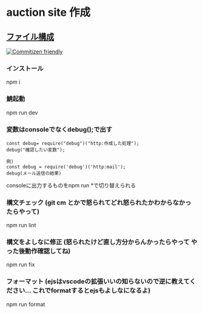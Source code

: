 # auction site 作成

## [ファイル構成](https://gist.github.com/mitsuruog/fc48397a8e80f051a145)

[![Commitizen friendly](https://img.shields.io/badge/commitizen-friendly-brightgreen.svg)](http://commitizen.github.io/cz-cli/)

### インストール
npm i

### 鯖起動
npm run dev

### 変数はconsoleでなくdebug();で出す
```
const debug= require("debug")("http:作成した処理");
debug("確認したい変数");

例)
const debug = require('debug')('http:mail');
debug(メール送信の結果)
```
consoleに出力するものをnpm run *で切り替えられる

### 構文チェック (git cm とかで怒られてどれ怒られたかわからなかったらやって)
npm run lint

### 構文をよしなに修正 (怒られたけど直し方分からんかったらやって やった後動作確認してね)
npm run fix

### フォーマット (ejsはvscodeの拡張いいの知らないので逆に教えてください... これでformatするとejsもよしなになるよ)
npm run format
